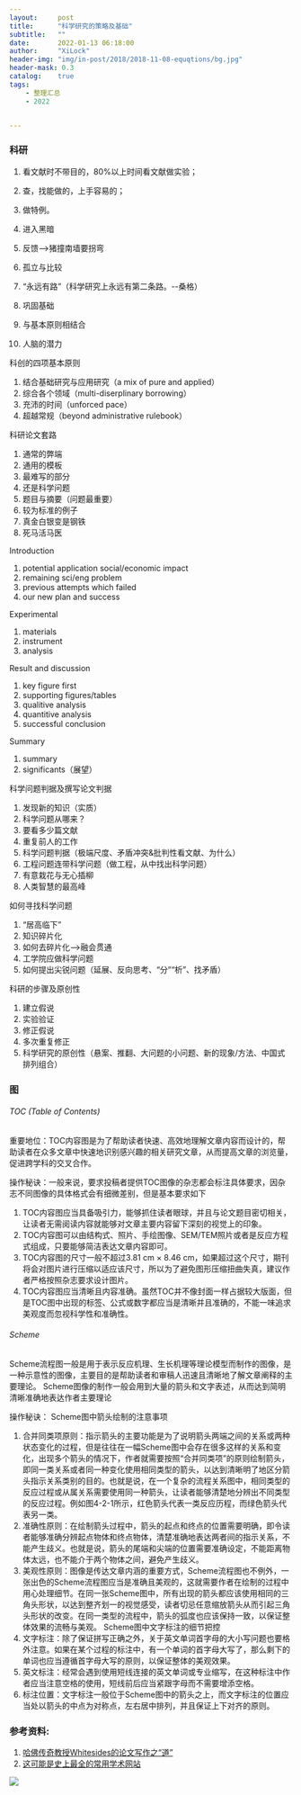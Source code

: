 ```yaml
---
layout:     post
title:      "科学研究的策略及基础"
subtitle:   ""
date:       2022-01-13 06:18:00
author:     "XiLock"
header-img: "img/in-post/2018/2018-11-08-equqtions/bg.jpg"
header-mask: 0.3
catalog:    true
tags:
    - 整理汇总
    - 2022


---
```


### 科研
1. 看文献时不带目的，80%以上时间看文献做实验；
1. 查，找能做的，上手容易的；
1. 做特例。


1. 进入黑暗
1. 反馈-->猪撞南墙要拐弯
1. 孤立与比较
1. “永远有路”（科学研究上永远有第二条路。--桑格）
1. 巩固基础
1. 与基本原则相结合
1. 人脑的潜力

科创的四项基本原则
1. 结合基础研究与应用研究（a mix of pure and applied）
1. 综合各个领域（multi-diserplinary borrowing）
1. 充沛的时间（unforced pace）
1. 超越常规（beyond administrative rulebook）

科研论文套路
1. 通常的弊端
1. 通用的模板
1. 最难写的部分
1. 还是科学问题
1. 题目与摘要（问题最重要）
1. 较为标准的例子
1. 真金白银变是钢铁
1. 死马活马医

Introduction
1. potential application social/economic impact
1. remaining sci/eng problem
1. previous attempts which failed
1. our new plan and success

Experimental
1. materials
1. instrument
1. analysis

Result and discussion
1. key figure first
1. supporting figures/tables
1. qualitive analysis
1. quantitive analysis
1. successful conclusion

Summary
1. summary
1. significants（展望）

科学问题判据及撰写论文判据
1. 发现新的知识（实质）
1. 科学问题从哪来？
1. 要看多少篇文献
1. 重复前人的工作
1. 科学问题判据（极端尺度、矛盾冲突&批判性看文献、为什么）
1. 工程问题连带科学问题（做工程，从中找出科学问题）
1. 有意栽花与无心插柳
1. 人类智慧的最高峰

如何寻找科学问题
1. “居高临下”
1. 知识碎片化
1. 如何去碎片化-->融会贯通
1. 工学院应做科学问题
1. 如何提出尖锐问题（延展、反向思考、“分”“析”、找矛盾）

科研的步骤及原创性
1. 建立假说
1. 实验验证
1. 修正假说
1. 多次重复修正
1. 科学研究的原创性（悬案、推翻、大问题的小问题、新的现象/方法、中国式排列组合）

### 图
###### TOC (Table of Contents)
重要地位：TOC内容图是为了帮助读者快速、高效地理解文章内容而设计的，帮助读者在众多文章中快速地识别感兴趣的相关研究文章，从而提高文章的浏览量，促进跨学科的交叉合作。

操作秘诀：一般来说，要求投稿者提供TOC图像的杂志都会标注具体要求，因杂志不同图像的具体格式会有细微差别，但是基本要求如下
1. TOC内容图应当具备吸引力，能够抓住读者眼球，并且与论文题目密切相关，让读者无需阅读内容就能够对文章主要内容留下深刻的视觉上的印象。
2. TOC内容图可以由结构式、照片、手绘图像、SEM/TEM照片或者是反应方程式组成，只要能够简洁表达文章内容即可。
3. TOC内容图的尺寸一般不超过3.81 cm × 8.46 cm，如果超过这个尺寸，期刊将会对图片进行压缩以适应该尺寸，所以为了避免图形压缩扭曲失真，建议作者严格按照杂志要求设计图片。
4. TOC内容图应当清晰且内容准确。虽然TOC并不像封面一样占据较大版面，但是TOC图中出现的标签、公式或数字都应当是清晰并且准确的，不能一味追求美观度而忽视科学性和准确性。

###### Scheme
Scheme流程图一般是用于表示反应机理、生长机理等理论模型而制作的图像，是一种示意性的图像，主要目的是帮助读者和审稿人迅速且清晰地了解文章阐释的主要理论。
Scheme图像的制作一般会用到大量的箭头和文字表述，从而达到简明清晰准确地表达作者主要理论

操作秘诀：
Scheme图中箭头绘制的注意事项
1. 合并同类项原则：指示箭头的主要功能是为了说明箭头两端之间的关系或两种状态变化的过程，但是往往在一幅Scheme图中会存在很多这样的关系和变化，出现多个箭头的情况下，作者就需要按照“合并同类项”的原则绘制箭头，即同一类关系或者同一种变化使用相同类型的箭头，以达到清晰明了地区分箭头指示关系类别的目的。也就是说，在一个复杂的流程关系图中，相同类型的反应过程或从属关系需要使用同一种箭头，让读者能够清楚地分辨出不同类型的反应过程。例如图4-2-1所示，红色箭头代表一类反应历程，而绿色箭头代表另一类。
1. 准确性原则：在绘制箭头过程中，箭头的起点和终点的位置需要明确，即令读者能够准确分辨起点物体和终点物体，清楚准确地表达两者间的指示关系，不能产生歧义。也就是说，箭头的尾端和尖端的位置需要准确设定，不能距离物体太远，也不能介于两个物体之间，避免产生歧义。
1. 美观性原则：图像是传达文章内涵的重要方式，Scheme流程图也不例外，一张出色的Scheme流程图应当是准确且美观的，这就需要作者在绘制的过程中用心处理细节。在同一张Scheme图中，所有出现的箭头都应该使用相同的三角头形状，以达到整齐划一的视觉感受，读者切忌任意缩放箭头从而引起三角头形状的改变。在同一类型的流程中，箭头的弧度也应该保持一致，以保证整体效果的流畅与美观。
Scheme图中文字标注的细节把控
1. 文字标注：除了保证拼写正确之外，关于英文单词首字母的大小写问题也要格外注意。如果在某个过程的标注中，有一个单词的首字母大写了，那么剩下的单词也应当遵循首字母大写的原则，以保证整体的美观效果。
1. 英文标注：经常会遇到使用短线连接的英文单词或专业缩写，在这种标注中作者应当注意空格的使用，短线前后应当紧跟字母而不需要增添空格。
1. 标注位置：文字标注一般位于Scheme图中的箭头之上，而文字标注的位置应当处以箭头的中点为对称点，左右居中排列，并且保证上下对齐的原则。

### 参考资料:
1. [哈佛传奇教授Whitesides的论文写作之“道”](https://mp.weixin.qq.com/s?__biz=MzIwMjk1OTc2MA==&mid=2247497607&idx=1&sn=b1c9925dc53dba5206effde3a7d20d04&chksm=96d40978a1a3806ecee9ea5f5a2d70df11748e1e4f814df09afc9311fce5c49edc9208bca20c&mpshare=1&scene=1&srcid=0529PRJHwHJIFhJ4Xbs10qk0&key=c333a3898be7f86f8534127264712e7963f09816b4b9b100bd6119fca2f6fcd66842dd6c8bbcf96de5cbc69d17d4bb6c7c6040c0abf93ddf0301379ca13e4a3d646606bdfcc4ca882d866eada391973d&ascene=1&uin=MjUwNjI4MjcyMg%3D%3D&devicetype=Windows+7&version=62060739&lang=zh_CN&pass_ticket=Gv9G7EmoXB9ul1VJ08CyeAV18NZmIXa%2FYWhoAgHoi2AoUz56dxsKbhznEXIUfCJc)
1. [这可能是史上最全的常用学术网站](https://mp.weixin.qq.com/s?__biz=MzU2NjM3Mzk0Nw==&mid=2247508906&idx=1&sn=40c52e725cfed137e5c68c0a775d425b&chksm=fcaf98fecbd811e89e8c64ee1cc06a6d93ba78da8853ce97b315c6e473e50507ceac257706d7&mpshare=1&scene=24&srcid=&sharer_sharetime=1564721241088&sharer_shareid=94ee81ed11f34f7d7a5a020bfe1b12ac#rd)

![](/img/wc-tail.GIF)
